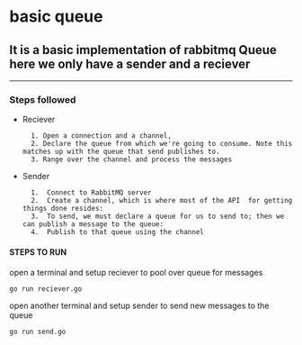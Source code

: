 # basic queue

## It is a basic implementation of rabbitmq Queue here we only have a sender and a reciever

---
### Steps followed 
- Reciever

        1. Open a connection and a channel,
	    2. Declare the queue from which we're going to consume. Note this matches up with the queue that send publishes to.
        3. Range over the channel and process the messages

- Sender

        1.  Connect to RabbitMQ server
	    2.  Create a channel, which is where most of the API  for getting things done resides:
	    3.  To send, we must declare a queue for us to send to; then we can publish a message to the queue:
        4.  Publish to that queue using the channel

#### STEPS TO RUN
open a terminal and setup reciever to pool over queue for messages
```
go run reciever.go
```        
open another terminal and setup sender to send new messages to the queue

```
go run send.go
```